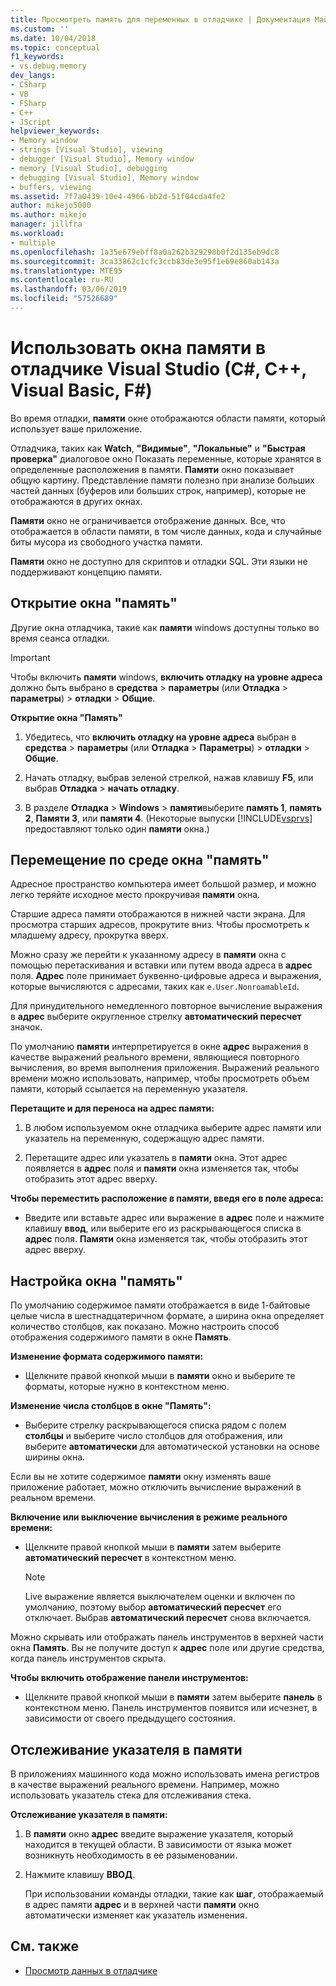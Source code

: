 ```yaml
---
title: Просмотреть память для переменных в отладчике | Документация Майкрософт
ms.custom: ''
ms.date: 10/04/2018
ms.topic: conceptual
f1_keywords:
- vs.debug.memory
dev_langs:
- CSharp
- VB
- FSharp
- C++
- JScript
helpviewer_keywords:
- Memory window
- strings [Visual Studio], viewing
- debugger [Visual Studio], Memory window
- memory [Visual Studio], debugging
- debugging [Visual Studio], Memory window
- buffers, viewing
ms.assetid: 7f7a0439-10e4-4966-bb2d-51f04cda4fe2
author: mikejo5000
ms.author: mikejo
manager: jillfra
ms.workload:
- multiple
ms.openlocfilehash: 1a35e679ebff8a0a262b329298b0f2d135eb9dc8
ms.sourcegitcommit: 3ca33862c1cfc3ccb83de3e95f1e69e860ab143a
ms.translationtype: MTE95
ms.contentlocale: ru-RU
ms.lasthandoff: 03/06/2019
ms.locfileid: "57526689"
---
```

# <a name="use-the-memory-windows-in-the-visual-studio-debugger-c-c-visual-basic-f"></a>Использовать окна памяти в отладчике Visual Studio (C#, C++, Visual Basic, F#)

Во время отладки, **памяти** окне отображаются области памяти, который использует ваше приложение.

Отладчика, таких как **Watch**, **"Видимые"**, **"Локальные"** и **"Быстрая проверка"** диалоговое окно Показать переменные, которые хранятся в определенные расположения в памяти. **Памяти** окно показывает общую картину. Представление памяти полезно при анализе больших частей данных (буферов или больших строк, например), которые не отображаются в других окнах.

**Памяти** окно не ограничивается отображение данных. Все, что отображается в области памяти, в том числе данных, кода и случайные биты мусора из свободного участка памяти.

**Памяти** окно не доступно для скриптов и отладки SQL. Эти языки не поддерживают концепцию памяти.

## <a name="open-a-memory-window"></a>Открытие окна "память"

Другие окна отладчика, такие как **памяти** windows доступны только во время сеанса отладки.

>[!IMPORTANT]
>Чтобы включить **памяти** windows, **включить отладку на уровне адреса** должно быть выбрано в **средства** > **параметры** (или **Отладка** > **параметры**) > **отладки** > **Общие**.

**Открытие окна "Память"**

1. Убедитесь, что **включить отладку на уровне адреса** выбран в **средства** > **параметры** (или **Отладка**  >  **Параметры**) > **отладки** > **Общие**.

1. Начать отладку, выбрав зеленой стрелкой, нажав клавишу **F5**, или выбрав **Отладка** > **начать отладку**.

2. В разделе **Отладка** > **Windows** > **памяти**выберите **память 1**, **память 2**, **Памяти 3**, или **памяти 4**. (Некоторые выпуски [!INCLUDE[vsprvs](../code-quality/includes/vsprvs_md.md)] предоставляют только один **памяти** окна.)

## <a name="move-around-in-the-memory-window"></a>Перемещение по среде окна "память"

Адресное пространство компьютера имеет большой размер, и можно легко теряйте исходное место прокручивая **памяти** окна.

Старшие адреса памяти отображаются в нижней части экрана. Для просмотра старших адресов, прокрутите вниз. Чтобы просмотреть к младшему адресу, прокрутка вверх.

Можно сразу же перейти к указанному адресу в **памяти** окна с помощью перетаскивания и вставки или путем ввода адреса в **адрес** поля. **Адрес** поле принимает буквенно-цифровые адреса и выражения, которые вычисляются с адресами, таких как `e.User.NonroamableId`.

Для принудительного немедленного повторное вычисление выражения в **адрес** выберите округленное стрелку **автоматический пересчет** значок.

По умолчанию **памяти** интерпретируется в окне **адрес** выражения в качестве выражений реального времени, являющиеся повторного вычисления, во время выполнения приложения. Выражений реального времени можно использовать, например, чтобы просмотреть объем памяти, который ссылается на переменную указателя.

**Перетащите и для переноса на адрес памяти:**

1. В любом используемом окне отладчика выберите адрес памяти или указатель на переменную, содержащую адрес памяти.

2. Перетащите адрес или указатель в **памяти** окна. Этот адрес появляется в **адрес** поля и **памяти** окна изменяется так, чтобы отобразить этот адрес вверху.

**Чтобы переместить расположение в памяти, введя его в поле адреса:**

- Введите или вставьте адрес или выражение в **адрес** поле и нажмите клавишу **ввод**, или выберите его из раскрывающегося списка в **адрес** поля. **Памяти** окна изменяется так, чтобы отобразить этот адрес вверху.

## <a name="customize-the-memory-window"></a>Настройка окна "память"

По умолчанию содержимое памяти отображается в виде 1-байтовые целые числа в шестнадцатеричном формате, а ширина окна определяет количество столбцов, как показано. Можно настроить способ отображения содержимого памяти в окне **Память**.

**Изменение формата содержимого памяти:**

-  Щелкните правой кнопкой мыши в **памяти** окно и выберите те форматы, которые нужно в контекстном меню.

**Изменение числа столбцов в окне "Память":**

- Выберите стрелку раскрывающегося списка рядом с полем **столбцы** и выберите число столбцов для отображения, или выберите **автоматически** для автоматической установки на основе ширины окна.

Если вы не хотите содержимое **памяти** окну изменять ваше приложение работает, можно отключить вычисление выражений в реальном времени.

**Включение или выключение вычисления в режиме реального времени:**

- Щелкните правой кнопкой мыши в **памяти** затем выберите **автоматический пересчет** в контекстном меню.

  >[!NOTE]
  >Live выражение является выключателем оценки и включен по умолчанию, поэтому выбор **автоматический пересчет** его отключает. Выбрав **автоматический пересчет** снова включается.

Можно скрывать или отображать панель инструментов в верхней части окна **Память**. Вы не получите доступ к **адрес** поле или другие средства, когда панель инструментов скрыта.

**Чтобы включить отображение панели инструментов:**

- Щелкните правой кнопкой мыши в **памяти** затем выберите **панель** в контекстном меню. Панель инструментов появится или исчезнет, в зависимости от своего предыдущего состояния.

## <a name="follow-a-pointer-through-memory"></a>Отслеживание указателя в памяти

В приложениях машинного кода можно использовать имена регистров в качестве выражений реального времени. Например, можно использовать указатель стека для отслеживания стека.

**Отслеживание указателя в памяти:**

1. В **памяти** окно **адрес** введите выражение указателя, который находится в текущей области. В зависимости от языка может возникнуть необходимость в ее разыменовании.

2. Нажмите клавишу **ВВОД**.

   При использовании команды отладки, такие как **шаг**, отображаемый в адрес памяти **адрес** и в верхней части **памяти** окно автоматически изменяет как указатель изменения.

## <a name="see-also"></a>См. также
- [Просмотр данных в отладчике](../debugger/viewing-data-in-the-debugger.md)